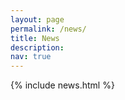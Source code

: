 ```yaml
---
layout: page
permalink: /news/
title: News
description: 
nav: true
---
```


<div class="news">
      {% include news.html %}
</div>
